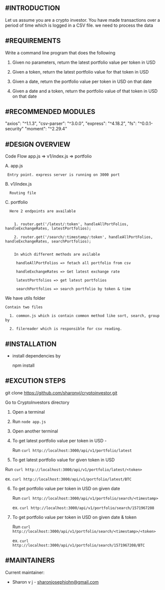 #INTRODUCTION
------------

Let us assume you are a crypto investor. You have made transactions over a period of time which is logged in a CSV file. we need to process the data 


#REQUIREMENTS
------------

Write a command line program that does the following

1. Given no parameters, return the latest portfolio value per token in USD

2. Given a token, return the latest portfolio value for that token in USD

3. Given a date, return the portfolio value per token in USD on that date

4. Given a date and a token, return the portfolio value of that token in USD on that date


#RECOMMENDED MODULES
-------------------

"axios": "^1.1.3",
"csv-parser": "^3.0.0",
"express": "^4.18.2",
"fs": "^0.0.1-security"
"moment": "^2.29.4"


#DESIGN OVERVIEW
---------------
  Code Flow
  app.js => v1/index.js => portfolio 



  A. app.js

     Entry point. express server is running on 3000 port

  B. v1/index.js

      Routing file


  C. portfolio 

      Here 2 endpoints are available


        1. router.get('/latest/:token', handleAllPortFolios, handleExchangeRates, latestPortfolios);

        2. router.get('/search/:timestamp/:token', handleAllPortFolios, handleExchangeRates, searchPortfolios);


        In which different methods are avilable

         handleAllPortFolios => fetach all portfolio from csv

         handleExchangeRates => Get latest exchange rate 

         latestPortfolios => get latest portfolios

         searchPortfolios => search portfolio by token & time


We have utils folder

    Contain two files

      1. common.js which is contain common method like sort, search, group by

      2. filereader which is responsible for csv reading.


#INSTALLATION
------------
 
 * install dependencies by

    npm install
    

#EXCUTION STEPS
------------
git clone https://github.com/sharonvj/cryptoinvestor.git


Go to CryptoInvestors directory

1. Open a terminal 

2. Run `node app.js`

3. Open another terminal 

4. To get latest portfolio value per token in USD - 
   
   Run `curl http://localhost:3000/api/v1/portfolio/latest`

5.  To get latest portfolio value for given token in USD

   Run `curl http://localhost:3000/api/v1/portfolio/latest/<token>`

   ex. `curl http://localhost:3000/api/v1/portfolio/latest/BTC`

6. To get portfolio value per token in USD on given date
  
   Run `curl http://localhost:3000/api/v1/portfolio/search/<timestamp>`

   ex. `curl http://localhost:3000/api/v1/portfolio/search/1571967208`

6. To get portfolio value per token in USD on given date & token
   
   Run `curl http://localhost:3000/api/v1/portfolio/search/<timestamp>/<token>`

   ex. `curl http://localhost:3000/api/v1/portfolio/search/1571967208/BTC`

#MAINTAINERS
-----------

Current maintainer:
 * Sharon v j - sharonjosephjohn@gmail.com
